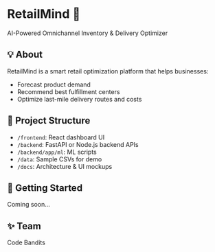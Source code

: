 # RetailMind 🚀
AI-Powered Omnichannel Inventory & Delivery Optimizer

## 💡 About
RetailMind is a smart retail optimization platform that helps businesses:
- Forecast product demand
- Recommend best fulfillment centers
- Optimize last-mile delivery routes and costs

## 📁 Project Structure
- `/frontend`: React dashboard UI
- `/backend`: FastAPI or Node.js backend APIs
- `/backend/app/ml`: ML scripts
- `/data`: Sample CSVs for demo
- `/docs`: Architecture & UI mockups

## 🚀 Getting Started
Coming soon...

## ✨ Team
Code Bandits

